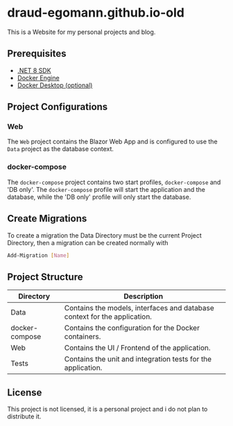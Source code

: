 # draud-egomann.github.io-old

This is a Website for my personal projects and blog.

## Prerequisites

- [.NET 8 SDK](https://dotnet.microsoft.com/en-us/download/dotnet/8.0)
- [Docker Engine](https://docs.docker.com/engine/install/)
- [Docker Desktop (optional)](https://www.docker.com/products/docker-desktop/)

## Project Configurations

### Web

The `Web` project contains the Blazor Web App and is configured to use the `Data` project as the database context.

### docker-compose

The `docker-compose` project contains two start profiles, `docker-compose` and 'DB only'. The `docker-compose` profile will start the application and the database, while the 'DB only' profile will only start the database.

## Create Migrations

To create a migration the Data Directory must be the current Project Directory, then a migration can be created normally with

```bash
Add-Migration [Name]
```

## Project Structure

| Directory | Description |
| --- | --- |
| Data | Contains the models, interfaces and database context for the application. |
| docker-compose | Contains the configuration for the Docker containers. |
| Web | Contains the UI / Frontend of the application. |
| Tests | Contains the unit and integration tests for the application. |

## License

This project is not licensed, it is a personal project and i do not plan to distribute it.

